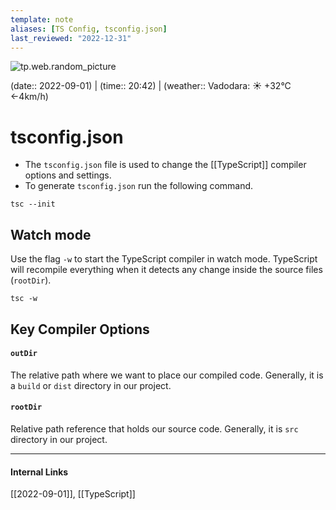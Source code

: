 ```yaml
---
template: note
aliases: [TS Config, tsconfig.json]
last_reviewed: "2022-12-31"
---
```

![tp.web.random_picture](https://images.unsplash.com/photo-1476514525535-07fb3b4ae5f1?crop=entropy&cs=tinysrgb&fit=crop&fm=jpg&h=300&ixid=MnwxfDB8MXxyYW5kb218MHx8dHJlZSxsYW5kc2NhcGUsd2F0ZXIsbW91bnRhaW58fHx8fHwxNjYyMDQ1MTc1&ixlib=rb-1.2.1&q=80&utm_campaign=api-credit&utm_medium=referral&utm_source=unsplash_source&w=900)

(date:: 2022-09-01) | (time:: 20:42) | (weather:: Vadodara: ☀️   +32°C ←4km/h)

# tsconfig.json
- The `tsconfig.json` file is used to change the [[TypeScript]] compiler options and settings.
- To generate `tsconfig.json` run the following command.
```shell
tsc --init
```

## Watch mode
Use the flag `-w` to start the TypeScript compiler in watch mode. TypeScript will recompile everything when it detects any change inside the source files (`rootDir`).

```shell
tsc -w
```

## Key Compiler Options
#### `outDir`
The relative path where we want to place our compiled code. Generally, it is a `build` or `dist` directory in our project.
#### `rootDir`
Relative path reference that holds our source code. Generally, it is `src` directory in our project.

---
#### Internal Links
[[2022-09-01]], [[TypeScript]]